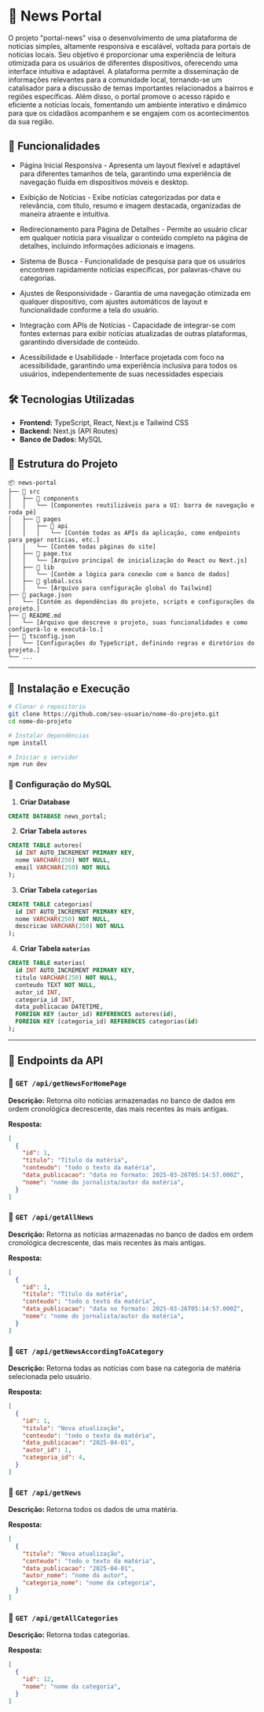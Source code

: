 # 📌 News Portal

O projeto "portal-news" visa o desenvolvimento de uma plataforma de notícias simples, altamente responsiva e escalável, voltada para portais de notícias locais. Seu objetivo é proporcionar uma experiência de leitura otimizada para os usuários de diferentes dispositivos, oferecendo uma interface intuitiva e adaptável. A plataforma permite a disseminação de informações relevantes para a comunidade local, tornando-se um catalisador para a discussão de temas importantes relacionados a bairros e regiões específicas. Além disso, o portal promove o acesso rápido e eficiente a notícias locais, fomentando um ambiente interativo e dinâmico para que os cidadãos acompanhem e se engajem com os acontecimentos da sua região.

## 🚀 Funcionalidades

- Página Inicial Responsiva -
Apresenta um layout flexível e adaptável para diferentes tamanhos de tela, garantindo uma experiência de navegação fluída em dispositivos móveis e desktop.

- Exibição de Notícias -
Exibe notícias categorizadas por data e relevância, com título, resumo e imagem destacada, organizadas de maneira atraente e intuitiva.

- Redirecionamento para Página de Detalhes -
Permite ao usuário clicar em qualquer notícia para visualizar o conteúdo completo na página de detalhes, incluindo informações adicionais e imagens.

- Sistema de Busca -
Funcionalidade de pesquisa para que os usuários encontrem rapidamente notícias específicas, por palavras-chave ou categorias.

- Ajustes de Responsividade -
Garantia de uma navegação otimizada em qualquer dispositivo, com ajustes automáticos de layout e funcionalidade conforme a tela do usuário.

- Integração com APIs de Notícias -
Capacidade de integrar-se com fontes externas para exibir notícias atualizadas de outras plataformas, garantindo diversidade de conteúdo.

- Acessibilidade e Usabilidade -
Interface projetada com foco na acessibilidade, garantindo uma experiência inclusiva para todos os usuários, independentemente de suas necessidades especiais

## 🛠 Tecnologias Utilizadas

- **Frontend:** TypeScript, React, Next.js e Tailwind CSS
- **Backend:** Next.js (API Routes)
- **Banco de Dados:** MySQL

## 📂 Estrutura do Projeto

```
📦 news-portal
├── 📁 src
│   ├── 📁 components
│   │   └── [Componentes reutilizáveis para a UI: barra de navegação e roda pé]
│   ├── 📁 pages
│   │   ├── 📁 api
│   │   │   └── [Contém todas as APIs da aplicação, como endpoints para pegar notícias, etc.]
│   │   └── [Contém todas páginas do site]
│   ├── 📄 page.tsx
│   │   └── [Arquivo principal de inicialização do React ou Next.js]
│   ├── 📁 lib
│   │   └── [Contém a lógica para conexão com o banco de dados]
│   ├── 📄 global.scss
│   │   └── [Arquivo para configuração global do Tailwind]
├── 📄 package.json
│   └── [Contém as dependências do projeto, scripts e configurações do projeto.]
├── 📄 README.md
│   └── [Arquivo que descreve o projeto, suas funcionalidades e como configurá-lo e executá-lo.]
├── 📄 tsconfig.json
│   └── [Configurações do TypeScript, definindo regras e diretórios do projeto.]
└── ...
```

---

## 🚀 Instalação e Execução

```bash
# Clonar o repositório
git clone https://github.com/seu-usuario/nome-do-projeto.git
cd nome-do-projeto

# Instalar dependências
npm install

# Iniciar o servidor
npm run dev
```

### 🔧 Configuração do MySQL

1. **Criar Database**

```sql
CREATE DATABASE news_portal;
```

2. **Criar Tabela `autores`**

```sql
CREATE TABLE autores(
  id INT AUTO_INCREMENT PRIMARY KEY,
  nome VARCHAR(250) NOT NULL,
  email VARCHAR(250) NOT NULL
);
```

3. **Criar Tabela `categorias`**

```sql
CREATE TABLE categorias(
  id INT AUTO_INCREMENT PRIMARY KEY,
  nome VARCHAR(250) NOT NULL,
  descricao VARCHAR(250) NOT NULL
);
```

4. **Criar Tabela `materias`**

```sql
CREATE TABLE materias(
  id INT AUTO_INCREMENT PRIMARY KEY,
  titulo VARCHAR(250) NOT NULL,
  conteudo TEXT NOT NULL,
  autor_id INT,
  categoria_id INT,
  data_publicacao DATETIME,
  FOREIGN KEY (autor_id) REFERENCES autores(id),
  FOREIGN KEY (categoria_id) REFERENCES categorias(id)
);
```

---
## 📡 Endpoints da API

### 🔹 `GET /api/getNewsForHomePage`
**Descrição:** Retorna oito notícias armazenadas no banco de dados em ordem cronológica decrescente, das mais recentes às mais antigas.

**Resposta:**
```json
[
  {
    "id": 1,
    "titulo": "Título da matéria",
    "conteudo": "todo o texto da matéria",
    "data_publicacao": "data no formato: 2025-03-26T05:14:57.000Z",
    "nome": "nome do jornalista/autor da matéria",
  }
]
```

### 🔹 `GET /api/getAllNews`
**Descrição:** Retorna as notícias armazenadas no banco de dados em ordem cronológica decrescente, das mais recentes às mais antigas.

**Resposta:**
```json
[
  {
    "id": 1,
    "titulo": "Título da matéria",
    "conteudo": "todo o texto da matéria",
    "data_publicacao": "data no formato: 2025-03-26T05:14:57.000Z",
    "nome": "nome do jornalista/autor da matéria",
  }
]
```

### 🔹 `GET /api/getNewsAccordingToACategory`
**Descrição:** Retorna todas as notícias com base na categoria de matéria selecionada pelo usuário.

**Resposta:**
```json
[
  {
    "id": 1,
    "titulo": "Nova atualização",
    "conteudo": "todo o texto da matéria",
    "data_publicacao": "2025-04-01",
    "autor_id": 1,
    "categoria_id": 4,  
  }
]
```

### 🔹 `GET /api/getNews`
**Descrição:** Retorna todos os dados de uma matéria.

**Resposta:**
```json
[
  {
    "titulo": "Nova atualização",
    "conteudo": "todo o texto da matéria",
    "data_publicacao": "2025-04-01",
    "autor_nome": "nome do autor",
    "categoria_nome": "nome da categoria",
  }
]
```

### 🔹 `GET /api/getAllCategories`
**Descrição:** Retorna todas categorias.

**Resposta:**
```json
[
  {
    "id": 12,
    "nome": "nome da categoria",
  }
]
```
